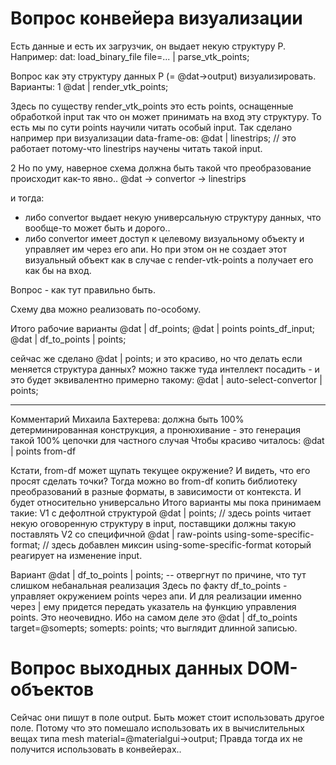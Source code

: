 # Вопрос конвейера визуализации

Есть данные и есть их загрузчик, он выдает некую структуру P.
Например:
dat: load_binary_file file=... | parse_vtk_points;

Вопрос как эту структуру данных P (= @dat->output) визуализировать.
Варианты:
1
@dat | render_vtk_points;

Здесь по существу render_vtk_points это есть points, оснащенные обработкой input
так что он может принимать на вход эту структуру. То есть мы по сути points
научили читать особый input. Так сделано например при визуализации data-frame-ов:
@dat | linestrips; // это работает потому-что linestrips научены читать такой input.

2
Но по уму, наверное схема должна быть такой что преобразование происходит как-то явно..
@dat -> convertor -> linestrips

и тогда:
- либо convertor выдает некую универсальную структуру данных, что вообще-то может быть
и дорого..
- либо convertor имеет доступ к целевому визуальному объекту и управляет им через его апи.
Но при этом он не создает этот визуальный объект как в случае с render-vtk-points
а получает его как бы на вход.

Вопрос - как тут правильно быть.

Схему два можно реализовать по-особому.

Итого рабочие варианты
@dat | df_points;
@dat | points points_df_input;
@dat | df_to_points | points;

сейчас же сделано
@dat | points; и это красиво, но что делать если меняется структура данных?
можно также туда интеллект посадить - и это будет эквивалентно примерно такому:
@dat | auto-select-convertor | points;

-----
Комментарий Михаила Бахтерева:
 должна быть 100% детерминированная конструкция, а пронюхивание - это генерация такой 100% цепочки для частного случая
Чтобы красиво читалось:
@dat | points from-df

Кстати, from-df может щупать текущее окружение? И видеть, что его просят сделать точки?
Тогда можно во from-df копить библиотеку преобразований в разные форматы, в зависимости от контекста. 
И будет относительно универсально
Итого варианты мы пока принимаем такие:
V1 с дефолтной структурой 
@dat | points; // здесь points читает некую оговоренную структуру в input, поставщики должны такую поставлять
V2 со специфичной 
@dat | raw-points using-some-specific-format; // здесь добавлен миксин using-some-specific-format который реагирует
на изменение input.

Вариант @dat | df_to_points | points; -- отвергнут по причине, что тут слишком небанальная реализация
Здесь по факту df_to_points - управляет окружением points через апи. И для реализации именно через |
ему придется передать указатель на функцию управления points. Это неочевидно.
Ибо на самом деле это 
@dat | df_to_points target=@somepts; 
somepts: points;
что выглядит длинной записью.


# Вопрос выходных данных DOM-объектов

Сейчас они пишут в поле output. Быть может стоит использовать другое поле.
Потому что это помешало использовать их в вычислительных вещах типа mesh material=@materialgui->output;
Правда тогда их не получится использовать в конвейерах..
